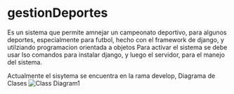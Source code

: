 # gestionDeportes

Es un sistema que permite amnejar un campeonato deportivo, para algunos deportes, especialmente para futbol, hecho con el framework de django, y utilziando programacion orientada a objetos
Para activar el sistema se debe usar lso comandos para instalar django, y luego el servidor, para el manejo del sistema.

Actualmente el sisytema se encuentra en la rama develop, 
Diagrama de Clases
![Class Diagram1](https://github.com/user-attachments/assets/35c514e9-0792-4090-bd75-bfe637785750)
